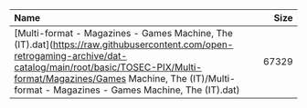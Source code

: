 |Name|Size|
|:---|---:|
|[Multi-format - Magazines - Games Machine, The (IT).dat](https://raw.githubusercontent.com/open-retrogaming-archive/dat-catalog/main/root/basic/TOSEC-PIX/Multi-format/Magazines/Games Machine, The (IT)/Multi-format - Magazines - Games Machine, The (IT).dat)|67329|
